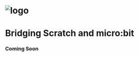 ![logo](https://raw.github.com/MrYsLab/s2m/master/images/logo2.png)
======
# Bridging Scratch and micro:bit

### Coming Soon